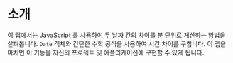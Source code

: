 # 소개

이 랩에서는 JavaScript 를 사용하여 두 날짜 간의 차이를 분 단위로 계산하는 방법을 살펴봅니다. `Date` 객체와 간단한 수학 공식을 사용하여 시간 차이를 구합니다. 이 랩을 마치면 이 기능을 자신의 프로젝트 및 애플리케이션에 구현할 수 있게 됩니다.
